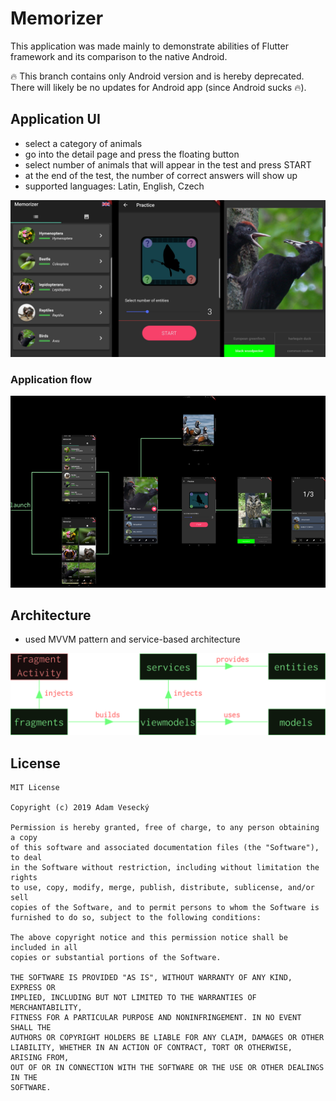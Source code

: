 # Memorizer

This application was made mainly to demonstrate abilities of Flutter framework and its comparison to the native Android.

🔥 This branch contains only Android version and is hereby deprecated. There will likely be no updates for Android app (since Android sucks 🔥).

## Application UI

* select a category of animals
* go into the detail page and press the floating button
* select number of animals that will appear in the test and press START
* at the end of the test, the number of correct answers will show up
* supported languages: Latin, English, Czech

![Memorizer app](docs/screenshot.png)

### Application flow

![Memorizer flow](docs/app_flow.png)

## Architecture

* used MVVM pattern and service-based architecture

![Memorizer app](docs/arch_android.png)

## License

    MIT License

    Copyright (c) 2019 Adam Vesecký

    Permission is hereby granted, free of charge, to any person obtaining a copy
    of this software and associated documentation files (the "Software"), to deal
    in the Software without restriction, including without limitation the rights
    to use, copy, modify, merge, publish, distribute, sublicense, and/or sell
    copies of the Software, and to permit persons to whom the Software is
    furnished to do so, subject to the following conditions:

    The above copyright notice and this permission notice shall be included in all
    copies or substantial portions of the Software.

    THE SOFTWARE IS PROVIDED "AS IS", WITHOUT WARRANTY OF ANY KIND, EXPRESS OR
    IMPLIED, INCLUDING BUT NOT LIMITED TO THE WARRANTIES OF MERCHANTABILITY,
    FITNESS FOR A PARTICULAR PURPOSE AND NONINFRINGEMENT. IN NO EVENT SHALL THE
    AUTHORS OR COPYRIGHT HOLDERS BE LIABLE FOR ANY CLAIM, DAMAGES OR OTHER
    LIABILITY, WHETHER IN AN ACTION OF CONTRACT, TORT OR OTHERWISE, ARISING FROM,
    OUT OF OR IN CONNECTION WITH THE SOFTWARE OR THE USE OR OTHER DEALINGS IN THE
    SOFTWARE.
